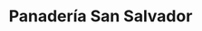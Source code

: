 ---
title: "Panadería San Salvador"
url: /quetzaltenango/panaderia-san-salvador-7a-calle/
shop: Bäckerei
---
